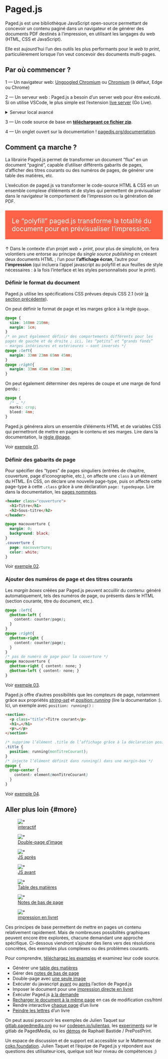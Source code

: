 # Paged.js

Paged.js est une bibliothèque JavaScript open-source permettant de concevoir un contenu paginé dans un navigateur et de générer des documents PDF destinés à l’impression, en utilisant les langages du web (HTML, CSS et JavaScript).

Elle est aujourd’hui l’un des outils les plus performants pour le _web to print_, particulièrement lorsque l’on veut concevoir des documents multi-pages.

## Par où commencer ?

1 — Un navigateur web: [Ungoogled Chromium](https://github.com/Eloston/ungoogled-chromium#downloads) ou [Chromium](https://download-chromium.appspot.com/) (à défaut, Edge ou Chrome)

2 — Un serveur web : Paged.js a besoin d’un server web pour être exécuté. Si on utilise VSCode, le plus simple est l’extension [live server](https://marketplace.visualstudio.com/items?itemName=ritwickdey.LiveServer) (Go Live).

<details markdown="1"><summary>Serveur local avancé</summary>    
Si on a MAMP, on peut travailler dans le dossier `htdocs`. Si on a Herd, où on veut parmi les sites configurés.

Si on est sous OSX / linux, dans un  terminal :

```bash
cd votre/dossier/de/travail
php -S localhost:8888  
# ou bien    
python -m SimpleHTTPServer 8888
# ou bien    
python3 -m http.server 8888
# ces 3 commandes permettent d’accéder à la page web sur http://localhost:8888
```   
</details> 


3 — Un code source de base en **[téléchargeant ce fichier zip](ctrl-alt-print.zip)**. 

4 — Un onglet ouvert sur la documentation ! [pagedjs.org/documentation](https://www.pagedjs.org/documentation/).

## Comment ça marche ?

La librairie Paged.js permet de transformer un document “flux” en un document “paginé”, capable d’utiliser différents gabarits de pages, d’afficher des titres courants ou des numéros de pages, de générer une table des matières, etc.

L’exécution de paged.js va transformer le code-source HTML & CSS en un ensemble complexe d’éléments et de styles qui permettent de prévisualiser dans le navigateur le comportement de l’impression ou la génération de PDF.

<p class="" markdown="0" style="background:tomato; color:white; padding:1em; font-size:1.5em">Le “polyfill” paged.js transforme la totalité du document pour en prévisualiser l’impression.</p>

↑ Dans le contexte d’un projet _web + print_, pour plus de simplicité, on fera volontiers une entorse au principe du _single source publishing_ en créeant deux documents HTML ; l’un pour **l’affichage écran**, l’autre pour **l’impression** (qui incluera l’appel javascript au polyfill et aux feuilles de style nécessaires : à la fois l’interface et les styles personnalisés pour le _print_).

### Définir le format du document

Paged.js utilise les spécifications CSS prévues depuis CSS 2.1 (voir [la section précédente](../css2)).

On peut définir le format de page et les marges grâce à la règle `@page`.
```css
@page {
  size: 148mm 210mm;
  margin: 1cm;
}
/* on peut également définir des comportements différents pour les 
pages de gauche et de droite ; ici, les “petits” et “grands fonds”
– marges intérieures et extérieures – sont inversés */
@page :left{
  margin: 33mm 23mm 65mm 45mm; 
}
@page :right{
  margin: 33mm 45mm 65mm 23mm;
}
```
On peut également déterminer des repères de coupe et une marge de fond perdu :
```css
@page {
  /* … */
  marks: crop;
  bleed: 4mm;
}
```
Paged.js générera alors un ensemble d’éléments HTML et de variables CSS qui permettront de mettre en pages le contenu et ses marges. Lire dans la documentation, la [règle @page](https://www.pagedjs.org/documentation/05-designing-for-print/#page-rule).

Voir [exemple 01](exemples/basics.html). 


### Définir des gabarits de page
Pour spécifier des “types” de pages singuliers (entrées de chapitre, couverture, page d’iconographie, etc.), on affecte une `class` à un élément du HTML. En CSS, on déclare une nouvelle page-type, puis on affecte cette page-type à cette `.class` grâce à une déclaration `page: typedepage`. Lire dans la documentation, les [pages nommées](https://www.pagedjs.org/documentation/08-named-pages/).
```html
<header class="couverture">
  <h1>Titre</h1>
  <h2>Sous-titre</h2>  
</header>
```
```css
@page macouverture {
  margin: 0;
  background: black;
}
.couverture { 
  page: macouverture;
  color: white;
}
```

Voir [exemple 02](exemples/gabarits.html). 

### Ajouter des numéros de page et des titres courants

Les _margin boxes_ créées par Paged.js peuvent accuillir du contenu: généré automatiquement, tels des numéros de page, ou présents dans le HTML (section courante, titre du document, etc.).

```css
@page :left{ 
  @bottom-left {
    content: counter(page);
  }
}
@page :right{ 
  @bottom-right {
    content: counter(page);
  }
}
/* pas de numéro de page pour la couverture */
@page macouverture {
  @bottom-right { content: none; }
  @bottom-left { content: none; }
}
```

Voir [exemple 03](exemples/folios.html). 


Paged.js offre d’autres possibilités que les compteurs de page, notamment grâce aux propriétés _[string-set](https://www.pagedjs.org/documentation/07-generated-content-in-margin-boxes/#named-string-classical-running-headersfooters)_ et _[position: running](https://www.pagedjs.org/documentation/07-generated-content-in-margin-boxes/#running-elements-headersfooter-with-specific-complex-content)_ (lire la documentation :).  Ici, un exemple avec `position: running()` :

```html
<section>
  <p class="title">Titre courant</p>
  <h1>…</h1>
  <p>…</p>
</section>
```

```css
/* supprime l’élément .title de l’affichage grâce à la déclaration position: running() */
.title {
  position: running(monTitreCourant);
}
/* injecte l’élément définit dans running() dans une margin-box */
@page {
  @top-center {
    content: element(monTitreCourant)
  }
}
```

Voir [exemple 04](exemples/titrecourant.html). 

## Aller plus loin {#more}


<div class="scrollables" >


<figure>
    <img src="img/capture-d-ecran-2022-10-05-a-14.22.51.png" alt="*">
    <figcaption><a href="exemples/interactive.html">interactif</a></figcaption>
</figure>

<figure>
    <img src="img/capture-d-ecran-2022-10-05-a-14.19.07.png" alt="*">
    <figcaption><a href="exemples/doublepage.html">Double-page d’image</a></figcaption>
</figure>


<figure>
    <img src="img/capture-d-ecran-2022-10-05-a-14.20.14.png" alt="*">
    <figcaption><a href="exemples/jsafter.html">JS après</a></figcaption>
</figure>

<figure>
    <img src="img/capture-d-ecran-2022-10-05-a-14.19.25.png" alt="*">
    <figcaption><a href="exemples/jsbefore.html">JS avant</a></figcaption>
</figure>

<figure>
    <img src="img/capture-d-ecran-2022-10-05-a-14.18.23.png" alt="*">
    <figcaption><a href="exemples/toc.html">Table des matières</a></figcaption>
</figure>

<figure>
    <img src="img/capture-d-ecran-2022-10-05-a-14.18.41.png" alt="*">
    <figcaption><a href="exemples/footnotes.html">Notes de bas de page</a></figcaption>
</figure>
<figure>
    <img src="img/capture-d-ecran-2022-10-05-a-14.20.45.png" alt="*">
    <figcaption><a href="exemples/imposition.html">impression en livret</a></figcaption>
</figure>
</div>

Ces principes de base permettent de mettre en pages un contenu relativement rapidement. Mais de nombreuses possibilités graphiques peuvent encore être explorées, chacune demandant une approche spécifique. Ci-dessous viendront s’ajouter des liens vers des résolutions concrètes, des exemples plus complexes ou des problèmes courants.

Pour comprendre, [téléchargez les examples](pagedjs-exemples.zip) et examinez leur code source.

* Générer une [table des matières](exemples/toc.html)
* Gérer des [notes de bas de page](exemples/footnotes.html)
* Double-page avec [une seule image](exemples/doublepage.html)
* Exécuter du javascript [avant](exemples/jsbefore.html) ou [après](exemples/jsafter.html) l’action de Paged.js
* Imposer le document pour une [impression directe en livret](exemples/imposition.html)
* Éxécuter Paged.js [à la demande](exemples/ondemand.html)
* [Recharger le document à la même page](exemples/reloadinplace.html) en cas de modification css/html
* Rendre interactive [chaque page](exemples/interactive.html) d’un livre
* [Peindre les lettres](exemples/paintletters/index.html) d’un livre


On peut aussi parcourir les exemples de Julien Taquet sur [gitlab.pagedmedia.org](https://gitlab.pagedmedia.org/julientaq/book-of-cook/) ou sur [codepen.io/julientaq](https://codepen.io/julientaq/), les [experiments](https://gitlab.pagedmedia.org/tools/experiments) sur le gitlab de PagedMedia, ou les [démos](https://gitlab.com/prepostprint/demos) de Raphaël Bastide / PrePostPrint.

Un espace de discussion et de support est accessible sur le Mattermost de [coko.foundation](https://mattermost.coko.foundation/coko/channels/pagedjs). Julien Taquet et l’équipe de Paged.js y répondent aux questions des utilisateur·ices, quelque soit leur niveau de compétences ;)